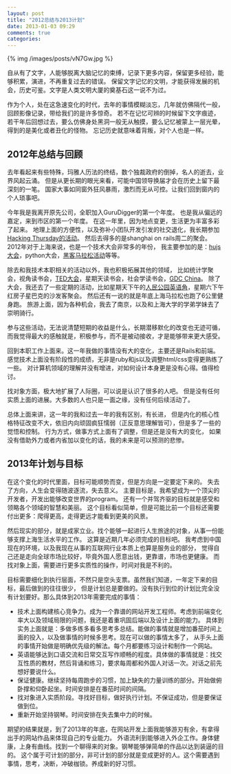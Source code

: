 ```yaml
---
layout: post
title: "2012总结与2013计划"
date: 2013-01-03 09:29
comments: true
categories: 
---
```


{% img /images/posts/vN7Gw.jpg %}

自从有了文字，人能够脱离大脑记忆的束缚，记录下更多内容，保留更多经验，能够积累，演进，不再重复过去的错误。
保留文字记忆的文明，才能获得发展的机会，历史可鉴。文字是人类文明大厦的奠基石这一说不为过。

作为个人，处在这急速变化的时代，去年的事情模糊淡忘，几年就仿佛隔代一般，回顾影像记录，带给我们的是许多惊奇。
若不在记忆可辨的时候留下文字痕迹，若干年后回想过去，要么仿佛身处黑洞一般无从触摸，要么记忆被蒙上一层光晕，得到的是美化或者丑化的怪物。
忘记历史就意味着背叛，对个人也是一样。

2012年总结与回顾
----------------------

去年看起来有些特殊，玛雅人历法的终结，数个独裁政府的倒掉，名人的逝去，业界风起云涌。
但是从更长期的眼光来看，可能中国领导换届才会在历史上留下最深刻的一笔。
国家大事如同窗外狂风暴雨，激烈而无从可控。让我们回到窗内的个人琐事吧。

今年我是我离开原先公司，全职加入GuruDigger的第一个年度。
也是我从偏远的嘉定，来到市区的第一个年度。
在这一年里，因为地点变更，生活更为丰富多彩了起来。
地理上面的方便性，以及弥补小团队开发引发的社交退化，我长期参加[Hacking Thursday的活动](http://ghostunix.org/blog/?p=393)。
然后去得多的是shanghai on rails周二的聚会。
2012年对于上海来说，也是一个技术大会非常多的年份，
我主要参加的是：[hujs大会](http://blog.linjunhalida.com/blog/hujs-1/)，python大会，[黑客马拉松活动](http://blog.linjunhalida.com/blog/hackthon-in-may/)等等。

除去和我技术本职相关的活动以外，我也积极拓展其他的领域，
比如统计学聚会，视角读书会，[TED大会](http://blog.linjunhalida.com/blog/tedxfdu-2012-11/)，星期天读书会，社会学读书会，[GDC China](http://blog.linjunhalida.com/blog/gdc-china-2012/)。
除了大会，我还去了一些定期的活动，比如星期天下午的[人民公园英语角](http://blog.linjunhalida.com/blog/people-square-english-corner/)，星期六下午红房子星巴克的沙发客聚会。
然后还有一说的就是年底上海马拉松也跑了6公里健身跑。
旅游上面，因为各种机会，我去了南京，以及和上海大学的学弟学妹去了崇明骑行。

参与这些活动，无法说清楚短期的收益是什么，长期潜移默化的改变也无迹可循，
而我觉得最大的感触就是，积极参与，而不是被动接收，才是能够带来更大感受。

回到本职工作上面来。这一年我做的事情没有大的变化，主要还是Rails和前端。
感觉技术上面没有阶段性的成绩，无非是ruby和js以及调整html/css变得更熟练了一些。
对计算机领域的理解并没有增进，对如何设计本身更是没有心得。值得检讨。

找对象方面，极大地扩展了人际圈，可以说是认识了很多的人吧。
但是没有任何实质上面的进展。大多数的人也只是一面之缘，没有任何后续活动了。

总体上面来讲，这一年的我和过去一年的我有区别，有长进，
但是内化的核心性格特征改变不大，依旧内向顽固疯狂懦弱（正反意思理解皆可），但是多了一些的觉悟和控制。
行为方式，做事方式上面有了调整，但是还是没有大的变化，
如果没有借助外力或者内省加以变化的话，我的未来是可以预测的悲惨。

2013年计划与目标
---------------------------------------
在这个变化的时代里面，目标可能顺势而变，但是方向是一定要定下来的。
失去了方向，人生会变得随波逐流，失去意义。
主要目标是，我希望成为一个顶尖的开发者，开发出能够改变世界的program。
还有一个并驾齐驱的目标就是感受和领略各个领域的智慧和美丽。
这个目标看似简单，但是可能比前一个目标还需要付出更多：爬得更高，走得更远才能看到更美的风景。

然后现实的部分，就是成家立业。找个能够一起进行人生旅途的对象，从事一份能够支撑上海生活水平的工作。
这算是近期几年必须完成的目标吧。
我考虑到中国现在的环境，以及我现在从事的互联网行业本质上也算是服务业的部分，
觉得自己还是走向全球市场比较好，毕竟外国人愿意出钱，更靠谱，市场也更健康。
而找对象上面，需要进行更多实质性的操作，时间对我是不利的。

目标需要细化到执行层面，不然只是空头支票。虽然我们知道，一年定下来的目标，最后做到的往往很少，
但是计划总是要做的。没有执行到位的计划比完全没有计划要好。那么具体到2013年需要完成的事情：

- 技术上面构建核心竞争力。成为一个靠谱的网站开发工程师。考虑到前端变化率大以及领域局限的问题，我还是着重巩固后端以及设计上面的能力。
  具体到实务上面就是：多做多练多看多思考多总结。能做的事情就是增加番茄时间上面的投入，以及做事情的时候多思考。现在可以做的事情太多了，
  从手头上面的事情开始做是明确优先级的解法。每个月都要练习设计和制作一个网站。
- 英语能够达到口语交流和日常交互写作顺畅的程度。具体做的事情就是：找交互性质的教材，然后背诵和练习，要求每周都和外国人对话一次。对话之前先想好要说什么。
- 保证健康。继续坚持每周跑步的习惯，加上缺失的力量训练的部分。开始做俯卧撑和仰卧起坐。时间安排是在番茄时间的间隔。
- 找对象进入实质阶段。寻找好目标，做好执行计划。不保证成功，但是要保证做到位。
- 重新开始坚持钢琴。时间安排在失去集中力的时候。

期望的结果就是，到了2013年的年底，在网站开发上面我能够游刃有余，有拿得出手的网站作品来体现自己的专业能力。
外语流利到能够进入外企工作。身体健康，上身有曲线。找到一个聊得来的对象。钢琴能够弹简单的作品以达到装逼的目的。
这个属于可计划的部分，非可计划的部分就是变成更好的人。这个需要遇到事情，思考，决断，冲破枷锁。养成新的好习惯。





